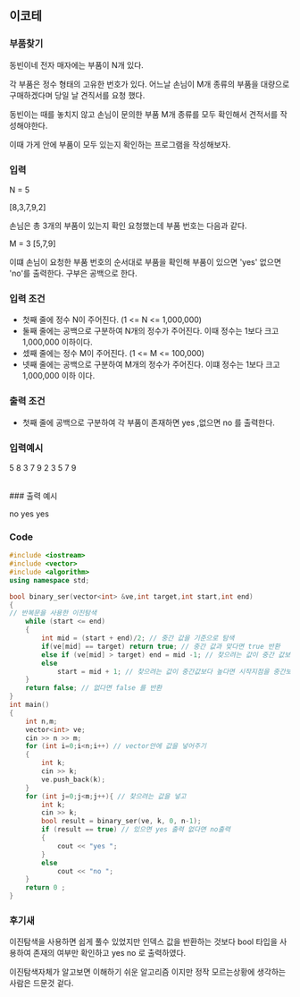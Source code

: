 ## 이코테

### 부품찾기

동빈이네 전자 매자에는 부품이 N개 있다.

각 부품은 정수 형태의 고유한 번호가 있다. 어느날 손님이 M개 종류의 부품을 대량으로 구매하겠다며 당일 날 견직서를 요청 했다.

동빈이는 때를 놓치지 않고 손님이 문의한 부품 M개 종류를 모두 확인해서 견적서를 작성해야한다.

이때 가게 안에 부품이 모두 있는지 확인하는 프로그램을 작성해보자.

### 입력

N = 5

[8,3,7,9,2]

손님은 총 3개의 부품이 있는지 확인 요청했는데 부품 번호는 다음과 같다.

M = 3
[5,7,9]

이떄 손님이 요청한 부품 번호의 순서대로 부품을 확인해 부품이 있으면 'yes' 없으면 'no'를 출력한다. 구부은 공백으로 한다.

### 입력 조건 

* 첫째 줄에 정수 N이 주어진다. (1 <= N <= 1,000,000)
* 둘째 줄에는 공백으로 구분하여 N개의 정수가 주어진다. 이때 정수는 1보다 크고 1,000,000 이하이다.
* 셌째 줄에는 정수 M이 주어진다. (1 <= M <= 100,000)
* 넷째 줄에는 공백으로 구분하여 M개의 정수가 주어진다. 이떄 정수는 1보다 크고 1,000,000 이하 이다.

### 출력 조건

* 첫째 줄에 공백으로 구분하여 각 부품이 존재하면 yes ,없으면 no 를 출력한다.

### 입력예시

5
8 3 7 9 2
3
5 7 9

<br>
### 출력 예시

no yes yes

### Code
```C++
#include <iostream>
#include <vector>
#include <algorithm>
using namespace std;

bool binary_ser(vector<int> &ve,int target,int start,int end) 
{
// 반복문을 사용한 이진탐색
    while (start <= end)
    {
        int mid = (start + end)/2; // 중간 값을 기준으로 탐색
        if(ve[mid] == target) return true; // 중간 값과 맞다면 true 반환
        else if (ve[mid] > target) end = mid -1; // 찾으려는 값이 중간 값보다 크다면 끝을 mid 아래로 지정
        else
            start = mid + 1; // 찾으려는 값이 중간값보다 높다면 시작지점을 중간보다 높게
    }
    return false; // 없다면 false 를 반환
}
int main()
{
    int n,m;
    vector<int> ve;
    cin >> n >> m;
    for (int i=0;i<n;i++) // vector안에 값을 넣어주기
    {
        int k;
        cin >> k;
        ve.push_back(k);
    }
    for (int j=0;j<m;j++){ // 찾으려는 값을 넣고 
        int k;
        cin >> k;
        bool result = binary_ser(ve, k, 0, n-1);
        if (result == true) // 있으면 yes 출력 없다면 no출력
        {
            cout << "yes ";
        }
        else
            cout << "no ";
    }
    return 0 ;
}

```
### 후기새

이진탐색을 사용하면 쉽게 풀수 있었지만 인덱스 값을 반환하는 것보다 bool 타입을 사용하여 존재의 여부만 확인하고 yes no 로 출력하였다.

이진탐색자체가 알고보면 이해하기 쉬운 알고리즘 이지만 정작 모르는상황에 생각하는 사람은 드문것 겉다. 

